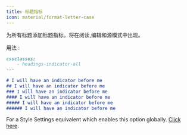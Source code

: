 ```yaml
---
title: 标题指标
icon: material/format-letter-case
---
```


为所有标题添加标题指标。将在阅读,编辑和源模式中出现。

用法 :
```md
cssclasses:
    - headings-indicator-all
---

# I will have an indicator before me
## I will have an indicator before me
### I will have an indicator before me
#### I will have an indicator before me
##### I will have an indicator before me
###### I will have an indicator before me
```

For a Style Settings equivalent which enables this option globally. [Click here](../../Style-Settings/Editor/Typography/headings/index.md#enable-heading-indicators-globally).